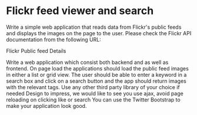# Flickr feed viewer and search

Write a simple web application that reads data from Flickr's public feeds and displays the images on the page to the user. Please check the Flickr API documentation from the following URL:

Flickr
Public feed
Details

Write a web application which consist both backend and as well as frontend.
On page load the applications should load the public feed images in either a list or grid view.
The user should be able to enter a keyword in a search box and click on a search button and the app should return images with the relevant tags.
Use any other third party library of your choice if needed
Design to impress, we would like to see you use ajax, avoid page reloading on clicking like or search​ You can use the Twitter Bootstrap to make your application look good.

